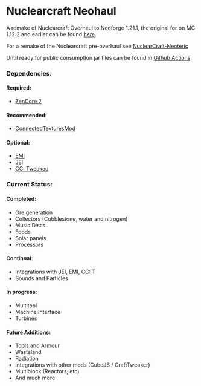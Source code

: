 
Nuclearcraft Neohaul
=======

A remake of Nuclearcraft Overhaul to Neoforge 1.21.1, the original for on MC 1.12.2 and earlier can be found [here](https://github.com/tomdodd4598/NuclearCraft).

For a remake of the Nuclearcraft pre-overhaul see [NuclearCraft-Neoteric](https://github.com/igentuman/NuclearCraft-Neoteric)

Until ready for public consumption jar files can be found in [Github Actions](https://github.com/nathanrreed/Nuclearcraft-Neohaul/actions/workflows/gradle.yml)

### Dependencies:
#### Required:
- [ZenCore 2](https://github.com/ZeroNoRyouki/ZeroCore2)
#### Recommended:
- [ConnectedTexturesMod](https://github.com/Chisel-Team/ConnectedTexturesMod)
#### Optional:
- [EMI](https://github.com/emilyploszaj/emi)
- [JEI](https://github.com/mezz/JustEnoughItems)
- [CC: Tweaked](https://github.com/cc-tweaked/CC-Tweaked)

### Current Status:

#### Completed:
- Ore generation
- Collectors (Cobblestone, water and nitrogen)
- Music Discs
- Foods
- Solar panels
- Processors

#### Continual:
- Integrations with JEI, EMI, CC: T
- Sounds and Particles

#### In progress:
- Multitool
- Machine Interface
- Turbines

#### Future Additions:
- Tools and Armour
- Wasteland
- Radiation
- Integrations with other mods (CubeJS / CraftTweaker)
- Multiblock (Reactors, etc)
- And much more